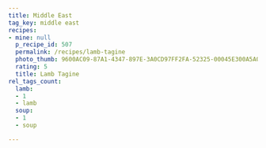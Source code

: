 ```yaml
---
title: Middle East
tag_key: middle east
recipes:
- mine: null
  p_recipe_id: 507
  permalink: /recipes/lamb-tagine
  photo_thumb: 9600AC09-87A1-4347-897E-3A0CD97FF2FA-52325-00045E300A5A06E8.jpg
  rating: 5
  title: Lamb Tagine
rel_tags_count:
  lamb:
  - 1
  - lamb
  soup:
  - 1
  - soup

---
```


